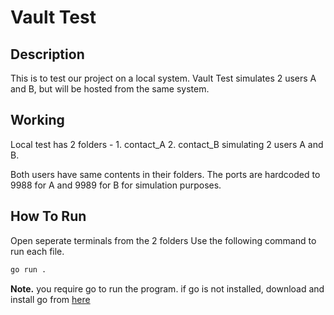 # Vault Test

## Description
This is to test our project on a local system.
Vault Test simulates 2 users A and B, but will be hosted from the same system.

## Working
Local test has 2 folders - 
    1. contact_A
    2. contact_B
simulating 2 users A and B.

Both users have same contents in their folders.
The ports are hardcoded to 9988 for A and 9989 for B for simulation purposes.

## How To Run
Open seperate terminals from the 2 folders
Use the following command to run each file.
```bash
go run .
```
 
**Note.** you require go to run the program. if go is not installed, download and install go from [here](https://go.dev/doc/install)
